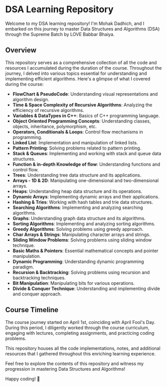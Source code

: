 # DSA Learning Repository

Welcome to my DSA learning repository! I'm Mohak Dadhich, and I embarked on this journey to master Data Structures and Algorithms (DSA) through the Supreme Batch by LOVE Babbar Bhaiya.

## Overview

This repository serves as a comprehensive collection of all the code and resources I accumulated during the duration of the course. Throughout the journey, I delved into various topics essential for understanding and implementing efficient algorithms. Here's a glimpse of what I covered during the course:

- **FlowChart & PseudoCode**: Understanding visual representations and algorithm design.
- **Time & Space Complexity of Recursive Algorithms**: Analyzing the efficiency of recursive algorithms.
- **Variables & DataTypes in C++**: Basics of C++ programming language.
- **Object Oriented Programming Concepts**: Understanding classes, objects, inheritance, polymorphism, etc.
- **Operators, Conditionals & Loops**: Control flow mechanisms in programming.
- **Linked List**: Implementation and manipulation of linked lists.
- **Pattern Printing**: Solving problems related to pattern printing.
- **Stack & Queues**: Implementing and working with stack and queue data structures.
- **Function & in-depth Knowledge of flow**: Understanding functions and control flow.
- **Trees**: Understanding tree data structure and its applications.
- **Arrays - 1D & 2D**: Manipulating one-dimensional and two-dimensional arrays.
- **Heaps**: Understanding heap data structure and its operations.
- **Dynamic Arrays**: Implementing dynamic arrays and their applications.
- **Hashing & Tries**: Working with hash tables and trie data structures.
- **Searching Algorithms**: Implementing and analyzing searching algorithms.
- **Graphs**: Understanding graph data structure and its algorithms.
- **Sorting Algorithms**: Implementing and analyzing sorting algorithms.
- **Greedy Algorithms**: Solving problems using greedy approach.
- **Char Arrays & Strings**: Manipulating character arrays and strings.
- **Sliding Window Problems**: Solving problems using sliding window technique.
- **Basic Maths & Pointers**: Essential mathematical concepts and pointer manipulation.
- **Dynamic Programming**: Understanding dynamic programming paradigm.
- **Recursion & Backtracking**: Solving problems using recursion and backtracking techniques.
- **Bit Manipulation**: Manipulating bits for various operations.
- **Divide & Conquer Technique**: Understanding and implementing divide and conquer approach.

## Course Timeline

The course journey started on April 1st, coinciding with April Fool's Day. During this period, I diligently worked through the course curriculum, engaging with lectures, completing assignments, and practicing coding problems. 

This repository houses all the code implementations, notes, and additional resources that I gathered throughout this enriching learning experience. 

Feel free to explore the contents of this repository and witness my progression in mastering Data Structures and Algorithms!

Happy coding! 🚀
